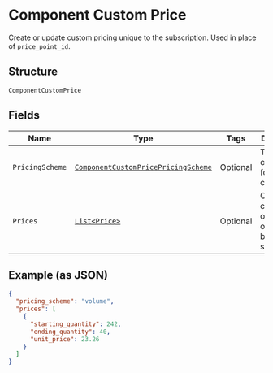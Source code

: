 
# Component Custom Price

Create or update custom pricing unique to the subscription. Used in place of `price_point_id`.

## Structure

`ComponentCustomPrice`

## Fields

| Name | Type | Tags | Description |
|  --- | --- | --- | --- |
| `PricingScheme` | [`ComponentCustomPricePricingScheme`](../../doc/models/containers/component-custom-price-pricing-scheme.md) | Optional | This is a container for one-of cases. |
| `Prices` | [`List<Price>`](../../doc/models/price.md) | Optional | On/off components only need one price bracket starting at 1 |

## Example (as JSON)

```json
{
  "pricing_scheme": "volume",
  "prices": [
    {
      "starting_quantity": 242,
      "ending_quantity": 40,
      "unit_price": 23.26
    }
  ]
}
```

